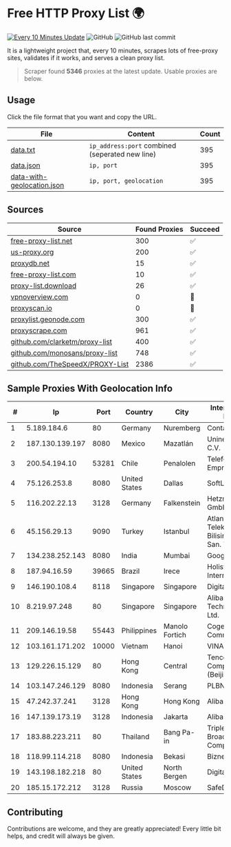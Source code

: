 
# Free HTTP Proxy List 🌍

[![Every 10 Minutes Update](https://github.com/mertguvencli/http-proxy-list/actions/workflows/main.yml/badge.svg?branch=main)](https://github.com/mertguvencli/http-proxy-list/actions/workflows/main.yml)
![GitHub](https://img.shields.io/github/license/mertguvencli/http-proxy-list)
![GitHub last commit](https://img.shields.io/github/last-commit/mertguvencli/http-proxy-list)

It is a lightweight project that, every 10 minutes, scrapes lots of free-proxy sites, validates if it works, and serves a clean proxy list.


> Scraper found **5346** proxies at the latest update. Usable proxies are below.

## Usage

Click the file format that you want and copy the URL.


|File|Content|Count|
|----|-------|-----|
|[data.txt](https://raw.githubusercontent.com/mertguvencli/http-proxy-list/main/proxy-list/data.txt)|`ip_address:port` combined (seperated new line)|395|
|[data.json](https://raw.githubusercontent.com/mertguvencli/http-proxy-list/main/proxy-list/data.json)|`ip, port`|395|
|[data-with-geolocation.json](https://raw.githubusercontent.com/mertguvencli/http-proxy-list/main/proxy-list/data-with-geolocation.json)|`ip, port, geolocation`|395|

## Sources

|Source|Found Proxies|Succeed|
|------|-------------|-------|
|[free-proxy-list.net](https://free-proxy-list.net)|300|✅|
|[us-proxy.org](https://www.us-proxy.org)|200|✅|
|[proxydb.net](http://proxydb.net)|15|✅|
|[free-proxy-list.com](https://free-proxy-list.com/?page=&port=&type%5B%5D=http&type%5B%5D=https&up_time=0&search=Search)|10|✅|
|[proxy-list.download](https://www.proxy-list.download/HTTP)|26|✅|
|[vpnoverview.com](https://vpnoverview.com/privacy/anonymous-browsing/free-proxy-servers)|0|🚫|
|[proxyscan.io](https://www.proxyscan.io)|0|🚫|
|[proxylist.geonode.com](https://proxylist.geonode.com/api/proxy-list?limit=300&page=1&sort_by=lastChecked&sort_type=desc&protocols=http,https)|300|✅|
|[proxyscrape.com](https://api.proxyscrape.com/v2/?request=displayproxies&protocol=http&timeout=10000&country=all&ssl=all&anonymity=all)|961|✅|
|[github.com/clarketm/proxy-list](https://raw.githubusercontent.com/clarketm/proxy-list/master/proxy-list-raw.txt)|400|✅|
|[github.com/monosans/proxy-list](https://raw.githubusercontent.com/monosans/proxy-list/main/proxies/http.txt)|748|✅|
|[github.com/TheSpeedX/PROXY-List](https://raw.githubusercontent.com/TheSpeedX/PROXY-List/master/http.txt)|2386|✅|


## Sample Proxies With Geolocation Info

|#|Ip|Port|Country|City|Internet Service Provider|
|-|--|----|-------|----|-------------------------|
|1|5.189.184.6|80|Germany|Nuremberg|Contabo GmbH|
|2|187.130.139.197|8080|Mexico|Mazatlán|Uninet S.A. de C.V.|
|3|200.54.194.10|53281|Chile|Penalolen|Telefonica Empresas|
|4|75.126.253.8|8080|United States|Dallas|SoftLayer|
|5|116.202.22.13|3128|Germany|Falkenstein|Hetzner Online GmbH|
|6|45.156.29.13|9090|Turkey|Istanbul|Atlantis Telekomunikasyon Bilisim Hizmetleri San. Tic. Ltd|
|7|134.238.252.143|8080|India|Mumbai|Google LLC|
|8|187.94.16.59|39665|Brazil|Irece|Holistica Provedor Internet Ltda|
|9|146.190.108.4|8118|Singapore|Singapore|DigitalOcean|
|10|8.219.97.248|80|Singapore|Singapore|Alibaba (US) Technology Co., Ltd.|
|11|209.146.19.58|55443|Philippines|Manolo Fortich|Cogent Communications|
|12|103.161.171.202|10000|Vietnam|Hanoi|VINABISON|
|13|129.226.15.129|80|Hong Kong|Central|Tencent Cloud Computing (Beijing) Co|
|14|103.147.246.129|8080|Indonesia|Serang|PLBNET|
|15|47.242.37.241|3128|Hong Kong|Hong Kong|Alibaba.com LLC|
|16|147.139.173.19|3128|Indonesia|Jakarta|Alibaba.com LLC|
|17|183.88.223.211|80|Thailand|Bang Pa-in|Triple T Broadband Public Company Limited|
|18|118.99.114.218|8080|Indonesia|Bekasi|Biznet Gamers|
|19|143.198.182.218|80|United States|North Bergen|DigitalOcean, LLC|
|20|185.15.172.212|3128|Russia|Moscow|SafeData LLC|



## Contributing

Contributions are welcome, and they are greatly appreciated! Every
little bit helps, and credit will always be given.

